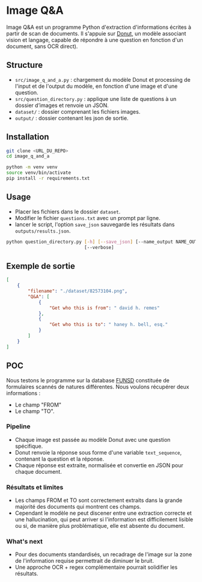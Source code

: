 # Image Q&A

Image Q&A est un programme Python d'extraction d'informations écrites à partir de scan de documents. Il s'appuie sur [Donut](https://huggingface.co/docs/transformers/model_doc/donut), un modèle associant vision et langage, capable de répondre à une question en fonction d'un document, sans OCR direct).

## Structure

- `src/image_q_and_a.py` : chargement du modèle Donut et processing de l'input et de l'output du modèle, en fonction d'une image et d'une question.
- `src/question_directory.py` : applique une liste de questions à un dossier d’images et renvoie un JSON.
- `dataset/` : dossier comprenant les fichiers images.
- `output/` : dossier contenant les json de sortie.

## Installation

```bash
git clone <URL_DU_REPO>
cd image_q_and_a

python -m venv venv
source venv/bin/activate
pip install -r requirements.txt
```

## Usage

- Placer les fichiers dans le dossier `dataset`.
- Modifier le fichier `questions.txt` avec un prompt par ligne.
- lancer le script, l'option `save_json` sauvegarde les résultats dans `outputs/results.json`.

```bash
python question_directory.py [-h] [--save_json] [--name_output NAME_OUTPUT]
                             [--verbose]
```

## Exemple de sortie

```json
[
    {
        "filename": "./dataset/82573104.png",
        "Q&A": [
            {
                "Get who this is from": " david h. remes"
            },
            {
                "Get who this is to": " haney h. bell, esq."
            }
        ]
    }
]
```

## POC

Nous testons le programme sur la database [FUNSD](https://guillaumejaume.github.io/FUNSD/) constituée de formulaires scannés de natures différentes. Nous voulons récupérer deux informations :
- Le champ "FROM"
- Le champ "TO".

### Pipeline

- Chaque image est passée au modèle Donut avec une question spécifique.
- Donut renvoie la réponse sous forme d'une variable `text_sequence`, contenant la question et la réponse.
- Chaque réponse est extraite, normalisée et convertie en JSON pour chaque document.

### Résultats et limites

- Les champs FROM et TO sont correctement extraits dans la grande majorité des documents qui montrent ces champs.
- Cependant le modèle ne peut discener entre une extraction correcte et une hallucination, qui peut arriver si l'information est difficilement lisible ou si, de manière plus problématique, elle est absente du document.

### What's next

- Pour des documents standardisés, un recadrage de l'image sur la zone de l'information requise permettrait de diminuer le bruit.
- Une approche OCR + regex complémentaire pourrait solidifier les résultats.


